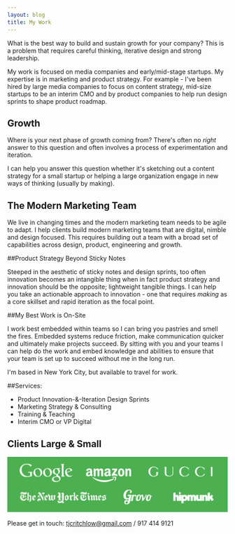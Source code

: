 ```yaml
---
layout: blog
title: My Work
---
```


What is the best way to build and sustain growth for your company? This is a problem that requires careful thinking, iterative design and strong leadership.

My work is focused on media companies and early/mid-stage startups. My expertise is in marketing and product strategy. For example - I've been hired by large media companies to focus on content strategy, mid-size startups to be an interim CMO and by product companies to help run design sprints to shape product roadmap.

## Growth

Where is your next phase of growth coming from? There's often no *right* answer to this question and often involves a process of experimentation and iteration.

I can help you answer this question whether it's sketching out a content strategy for a small startup or helping a large organization engage in new ways of thinking (usually by making).

## The Modern Marketing Team

We live in changing times and the modern marketing team needs to be agile to adapt. I help clients build modern marketing teams that are digital, nimble and design focused. This requires building out a team with a broad set of capabilities across design, product, engineering and growth.


##Product Strategy Beyond Sticky Notes

Steeped in the aesthetic of sticky notes and design sprints, too often innovation becomes an intangible thing when in fact product strategy and innovation should be the opposite; lightweight tangible things. I can help you take an actionable approach to innovation - one that requires *making* as a core skillset and rapid iteration as the focal point.


##My Best Work is On-Site

I work best embedded within teams so I can bring you pastries and smell the fires. Embedded systems reduce friction, make communication quicker and ultimately make projects succeed. By sitting with you and your teams I can help do the work and embed knowledge and abilities to ensure that your team is set up to succeed without me in the long run.

I'm based in New York City, but available to travel for work.

##Services:

- Product Innovation-&-Iteration Design Sprints
- Marketing Strategy & Consulting
- Training & Teaching
- Interim CMO or VP Digital

## Clients Large & Small

![I <3 clients](/images/clients.png)

Please get in touch: <tjcritchlow@gmail.com> / 917 414 9121
